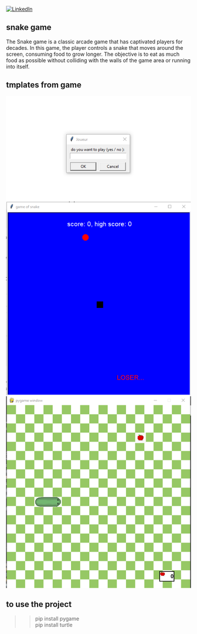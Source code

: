 [![LinkedIn][linkedin-shield]][linkedin-url]


## snake game
The Snake game is a classic arcade game that has captivated players for decades. In this game, the player controls a snake that moves around the screen, consuming food to grow longer. The objective is to eat as much food as possible without colliding with the walls of the game area or running into itself.

## tmplates from game 
<img src="surprise/assets/gameDailog.png">
<img src="surprise/assets/gameOne.png">
<img src="surprise/assets/gameTwo.png">

## to use the project 
>> pip install pygame <br>
>> pip install turtle


<!-- MARKDOWN LINKS & IMAGES -->
[linkedin-shield]: https://img.shields.io/badge/-LinkedIn-black.svg?style=for-the-badge&logo=linkedin&colorB=555
[linkedin-url]:https://www.linkedin.com/in/fatiha-laaouafi-4227252ba/
